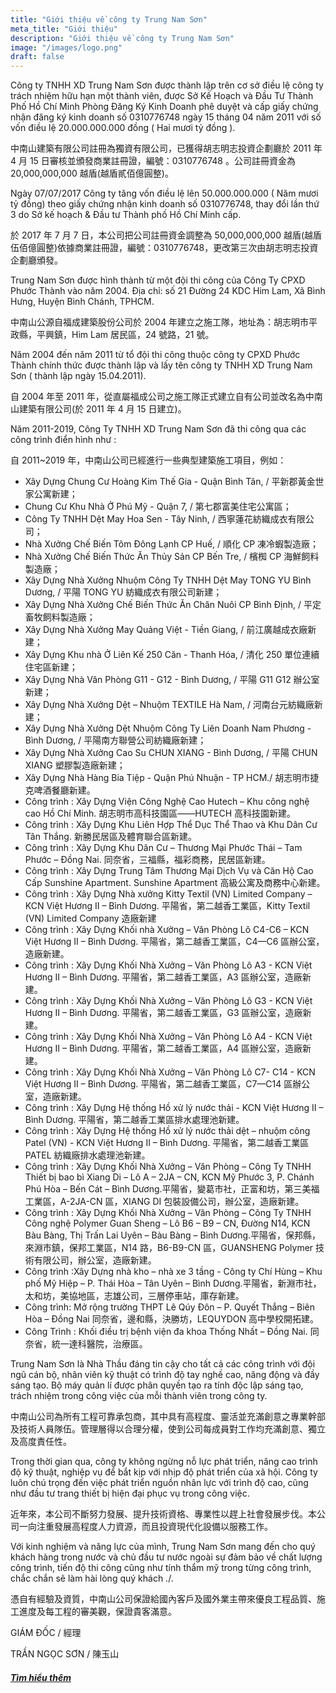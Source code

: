 ```yaml
---
title: "Giới thiệu về công ty Trung Nam Sơn"
meta_title: "Giới thiệu"
description: "Giới thiệu về công ty Trung Nam Sơn"
image: "/images/logo.png"
draft: false
---
```


Công ty TNHH XD Trung Nam Sơn được thành lập trên cơ sở điều lệ công ty trách nhiệm hữu hạn một thành viên, được Sở Kế Hoạch và Đầu Tư Thành Phố Hồ Chí Minh Phòng Đăng Ký Kinh Doanh phê duyệt và cấp giấy chứng nhận đăng ký kinh doanh số 0310776748 ngày 15 tháng 04 năm 2011 với số vốn điều lệ 20.000.000.000 đồng ( Hai mươi tỷ đồng ).

中南山建築有限公司註冊為獨資有限公司，已獲得胡志明志投資企劃廳於 2011 年 4 月 15 日審核並頒發商業註冊證，編號：0310776748 。公司註冊資金為 20,000,000,000 越盾(越盾貳佰億圓整)。

Ngày 07/07/2017 Công ty tăng vốn điều lệ lên 50.000.000.000 ( Năm mươi tỷ đồng) theo giấy chứng nhận kinh doanh số 0310776748, thay đổi lần thứ 3 do Sở kế hoạch & Đầu tư Thành phố Hồ Chí Minh cấp.

於 2017 年 7 月 7 日，本公司把公司註冊資金調整為 50,000,000,000 越盾(越盾伍佰億圓整)依據商業註冊證，編號：0310776748，更改第三次由胡志明志投資企劃廳頒發。

Trung Nam Sơn được hình thành từ một đội thi công của Công Ty CPXD Phước Thành vào năm 2004. Địa chỉ: số 21 Đường 24 KDC Him Lam, Xã Bình Hưng, Huyện Bình Chánh, TPHCM.

中南山公源自福成建築股份公司於 2004 年建立之施工隊，地址為：胡志明市平政縣，平興鎮，Him Lam 居民區，24 號路，21 號。

Năm 2004 đến năm 2011 từ tổ đội thi công thuộc công ty CPXD Phước Thành chính thức được thành lập và lấy tên công ty TNHH XD Trung Nam Sơn ( thành lập ngày 15.04.2011).

自 2004 年至 2011 年，從直屬福成公司之施工隊正式建立自有公司並改名為中南山建築有限公司(於 2011 年 4 月 15 日建立)。

Năm 2011-2019, Công Ty TNHH XD Trung Nam Sơn đã thi công qua các công trình điển hình như :

自 2011~2019 年，中南山公司已經進行一些典型建築施工項目，例如：

- Xây Dựng Chung Cư Hoàng Kim Thế Gia - Quận Bình Tân, / 平新郡黃金世家公寓新建；
- Chung Cư Khu Nhà Ở Phú Mỹ - Quận 7, / 第七郡富美住宅公寓區；
- Công Ty TNHH Dệt May Hoa Sen - Tây Ninh, / 西寧蓮花紡織成衣有限公司；
- Nhà Xưởng Chế Biến Tôm Đông Lạnh CP Huế, / 順化 CP 凍冷蝦製造廠；
- Nhà Xưởng Chế Biến Thức Ăn Thủy Sản CP Bến Tre, / 檳椥 CP 海鮮飼料製造廠；
- Xây Dựng Nhà Xưởng Nhuộm Công Ty TNHH Dệt May TONG YU Bình Dương, / 平陽 TONG YU 紡織成衣有限公司新建；
- Xây Dựng Nhà Xưởng Chế Biến Thức Ăn Chăn Nuôi CP Bình Định, / 平定畜牧飼料製造廠；
- Xây Dựng Nhà Xưởng May Quảng Việt - Tiền Giang, / 前江廣越成衣廠新建；
- Xây Dựng Khu nhà Ở Liên Kế 250 Căn - Thanh Hóa, / 清化 250 單位連續住宅區新建；
- Xây Dựng Nhà Văn Phòng G11 - G12 - Bình Dương, / 平陽 G11 G12 辦公室新建；
- Xây Dựng Nhà Xưởng Dệt – Nhuộm TEXTILE Hà Nam, / 河南台元紡織廠新建；
- Xây Dựng Nhà Xưởng Dệt Nhuộm Công Ty Liên Doanh Nam Phương - Bình Dương, / 平陽南方聯營公司紡織廠新建；
- Xây Dựng Nhà Xưởng Cao Su CHUN XIANG - Bình Dương, / 平陽 CHUN XIANG 塑膠製造廠新建；
- Xây Dựng Nhà Hàng Bia Tiệp - Quận Phú Nhuận - TP HCM./ 胡志明市捷克啤酒餐廳新建。
- Công trình : Xây Dựng Viện Công Nghệ Cao Hutech – Khu công nghệ cao Hồ Chí Minh. 胡志明市高科技園區——HUTECH 高科技園新建。
- Công trình : Xây Dựng Khu Liên Hợp Thể Dục Thể Thao và Khu Dân Cư Tân Thắng. 新勝民居區及體育聯合區新建。
- Công trình : Xây Dựng Khu Dân Cư – Thương Mại Phước Thái – Tam Phước – Đồng Nai. 同奈省，三福縣，福彩商務，民居區新建。
- Công trình : Xây Dựng Trung Tâm Thương Mại Dịch Vụ và Căn Hộ Cao Cấp Sunshine Apartment. Sunshine Apartment 高級公寓及商務中心新建。
- Công trình : Xây Dựng Nhà xưởng Kitty Textil (VN) Limited Company – KCN Việt Hương II – Bình Dương. 平陽省，第二越香工業區，Kitty Textil (VN) Limited Company 造廠新建
- Công trình : Xây Dựng Khối nhà Xưởng – Văn Phòng Lô C4-C6 – KCN Việt Hương II – Bình Dương. 平陽省，第二越香工業區，C4—C6 區辦公室，造廠新建。
- Công trình : Xây Dựng Khối Nhà Xưởng – Văn Phòng Lô A3 - KCN Việt Hương II – Bình Dương. 平陽省，第二越香工業區，A3 區辦公室，造廠新建。
- Công trình : Xây Dựng Khối Nhà Xưởng – Văn Phòng Lô G3 - KCN Việt Hương II – Bình Dương. 平陽省，第二越香工業區，G3 區辦公室，造廠新建。
- Công trình : Xây Dựng Khối Nhà Xưởng – Văn Phòng Lô A4 - KCN Việt Hương II – Bình Dương. 平陽省，第二越香工業區，A4 區辦公室，造廠新建。
- Công trình : Xây Dựng Khối Nhà Xưởng – Văn Phòng Lô C7- C14 - KCN Việt Hương II – Bình Dương. 平陽省，第二越香工業區，C7—C14 區辦公室，造廠新建。
- Công trình : Xây Dựng Hệ thống Hồ xử lý nước thải - KCN Việt Hương II – Bình Dương. 平陽省，第二越香工業區排水處理池新建。
- Công trình : Xây Dựng Hệ thống Hồ xử lý nước thải dệt – nhuộm công Patel (VN) - KCN Việt Hương II – Bình Dương. 平陽省，第二越香工業區 PATEL 紡織廠排水處理池新建。
- Công trình : Xây Dựng Khối Nhà Xưởng – Văn Phòng – Công Ty TNHH Thiết bị bao bì Xiang Di – Lô A – 2JA – CN, KCN Mỹ Phước 3, P. Chánh Phú Hòa – Bến Cát – Bình Dương.平陽省，變葛市社，正富和坊，第三美福工業區，A-2JA-CN 區，XIANG DI 包裝設備公司，辦公室，造廠新建。
- Công trình : Xây Dựng Khối Nhà Xưởng – Văn Phòng – Công Ty TNHH Công nghệ Polymer Guan Sheng – Lô B6 – B9 – CN, Đường N14, KCN Bàu Bàng, Thị Trấn Lai Uyên – Bàu Bàng – Bình Dương.平陽省，保邦縣，來淵市鎮，保邦工業區，N14 路，B6-B9-CN 區，GUANSHENG Polymer 技術有限公司，辦公室，造廠新建。
- Công trình :Xây Dựng nhà kho – nhà xe 3 tầng - Công ty Chí Hùng – Khu phố Mỹ Hiệp – P. Thái Hòa – Tân Uyên – Bình Dương.平陽省，新淵市社，太和坊，美協地區，志雄公司，三層停車站，庫存新建。
- Công trình: Mở rộng trường THPT Lê Qúy Đôn – P. Quyết Thắng – Biên Hòa – Đồng Nai 同奈省，邊和縣，決勝坊，LEQUYDON 高中學校開拓建。
- Công Trình : Khối điều trị bệnh viện đa khoa Thống Nhất – Đồng Nai. 同奈省，統一達科醫院，治療區。

Trung Nam Sơn là Nhà Thầu đáng tin cậy cho tất cả các công trình với đội ngũ cán bộ, nhân viên kỹ thuật có trình độ tay nghề cao, năng động và đầy sáng tạo. Bộ máy quản lí được phân quyền tạo ra tính độc lập sáng tạo, trách nhiệm trong công việc của mỗi thành viên trong công ty.

中南山公司為所有工程可靠承包商，其中具有高程度、靈活並充滿創意之專業幹部及技術人員隊伍。管理層得以合理分權，使到公司每成員對工作均充滿創意、獨立及高度責任性。

Trong thời gian qua, công ty không ngừng nỗ lực phát triển, nâng cao trình độ kỹ thuật, nghiệp vụ để bắt kịp với nhịp độ phát triển của xã hội. Công ty luôn chú trọng đến việc phát triển nguồn nhân lực với trình độ cao, cũng như đầu tư trang thiết bị hiện đại phục vụ trong công việc.

近年來，本公司不斷努力發展、提升技術資格、專業性以趕上社會發展步伐。本公司一向注重發展高程度人力資源，而且投資現代化設備以服務工作。

Với kinh nghiệm và năng lực của mình, Trung Nam Sơn mang đến cho quý khách hàng trong nước và chủ đầu tư nước ngoài sự đảm bảo về chất lượng công trình, tiến độ thi công cũng như tính thẩm mỹ trong từng công trình, chắc chắn sẽ làm hài lòng quý khách ./.

憑自有經驗及資質，中南山公司保證給國內客戶及國外業主帶來優良工程品質、施工進度及每工程的審美觀，保證貴客滿意。

GIÁM ĐỐC / 經理

TRẦN NGỌC SƠN / 陳玉山

##### [Tìm hiểu thêm](/categories/about)
